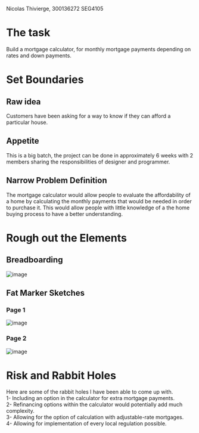 Nicolas Thivierge, 300136272
SEG4105

# The task 
Build a mortgage calculator, for monthly mortgage payments depending on rates and down payments.

# Set Boundaries

## Raw idea
Customers have been asking for a way to know if they can afford a particular house.

## Appetite
This is a big batch, the project can be done in approximately 6 weeks with 2 members sharing the responsibilities of designer and programmer.

## Narrow Problem Definition
The mortgage calculator would allow people to evaluate the affordability of a home by calculating the monthly payments that would be needed in order to purchase it. This would allow people with little knowledge of a the home buying process to have a better understanding.

# Rough out the Elements

## Breadboarding
![image](https://github.com/Nico242001/seg4105_playground/assets/91162102/da48381c-b550-4d10-891f-0dddd923c8ad)


## Fat Marker Sketches

### Page 1
![image](https://github.com/Nico242001/seg4105_playground/assets/91162102/c890345b-1428-4643-8d14-b51c2ab80f39)

### Page 2
![image](https://github.com/Nico242001/seg4105_playground/assets/91162102/b2c8274f-6023-46c5-bcf8-ef3d006d13ee)

# Risk and Rabbit Holes
Here are some of the rabbit holes I have been able to come up with.  
1- Including an option in the calculator for extra mortgage payments.  
2- Refinancing options within the calculator would potentially add much complexity.  
3- Allowing for the option of calculation with adjustable-rate mortgages.  
4- Allowing for implementation of every local regulation possible.  
